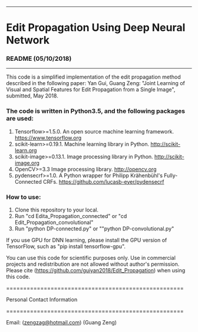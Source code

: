 -------------------------------------------------------------------------
# Edit Propagation Using Deep Neural Network
### README (05/10/2018)
-------------------------------------------------------------------------

This code is a simplified implementation of the edit propagation method described in the following paper: 
Yan Gui, Guang Zeng: "Joint Learning of Visual and Spatial Features for Edit Propagation from a Single Image", submitted, May 2018.

### The code is written in Python3.5, and the following packages are used:
1. Tensorflow>=1.5.0. An open source machine learning framework. https://www.tensorflow.org
2. scikit-learn>=0.19.1. Machine learning library in Python. http://scikit-learn.org
3. scikit-image>=0.13.1. Image processing library in Python. http://scikit-image.org
4. OpenCV>=3.3 Image processing library. http://opencv.org 
5. pydensecrf>=1.0. A Python wrapper for Philipp Krähenbühl's Fully-Connected CRFs. https://github.com/lucasb-eyer/pydensecrf

### How to use: 
1. Clone this repository to your local.
2. Run "cd Edita_Propagation_connected" or "cd Edit_Propagation_convolutional"
3. Run "python DP-connected.py" or ""python DP-convolutional.py"

If you use GPU for DNN learning, please install the GPU version of TensorFlow, such as "pip install tensorflow-gpu".

You can use this code for scientific purposes only. Use in commercial projects and redistribution are not allowed without author's permission. Please cite (https://github.com/guiyan2018/Edit_Propagation) when using this code. 

====================================================

Personal Contact Information

====================================================

Email:
	(zengzag@hotmail.com)		(Guang Zeng)